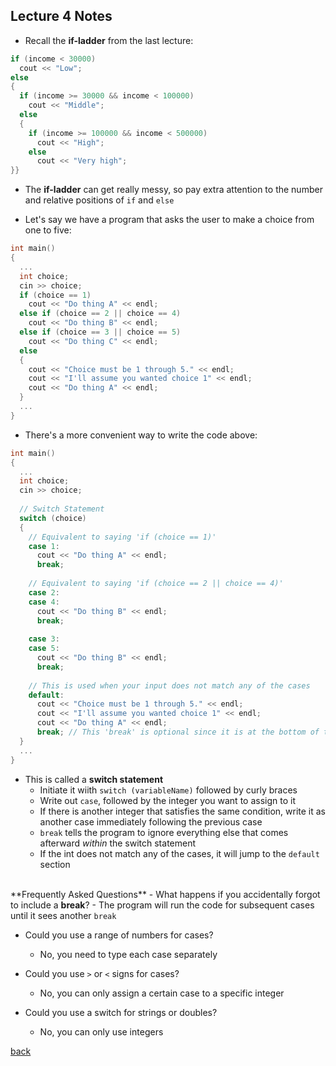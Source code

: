 ## Lecture 4 Notes

* Recall the <b>if-ladder</b> from the last lecture:


```cpp
if (income < 30000)
  cout << "Low";
else 
{
  if (income >= 30000 && income < 100000)
    cout << "Middle";
  else
  {
    if (income >= 100000 && income < 500000)
      cout << "High";
    else
      cout << "Very high";
}}
```

* The <b>if-ladder</b> can get really messy, so pay extra attention to the number and relative positions of <code>if</code> and <code>else</code>

* Let's say we have a program that asks the user to make a choice from one to five:

 
```cpp
int main()
{
  ...
  int choice;
  cin >> choice;
  if (choice == 1)
    cout << "Do thing A" << endl;
  else if (choice == 2 || choice == 4)
    cout << "Do thing B" << endl;
  else if (choice == 3 || choice == 5)
    cout << "Do thing C" << endl;
  else
  {
    cout << "Choice must be 1 through 5." << endl;
    cout << "I'll assume you wanted choice 1" << endl;
    cout << "Do thing A" << endl;
  }
  ...
}
``` 

* There's a more convenient way to write the code above:


```cpp
int main()
{
  ...
  int choice;
  cin >> choice;
  
  // Switch Statement
  switch (choice)
  {
    // Equivalent to saying 'if (choice == 1)'
    case 1:
      cout << "Do thing A" << endl;
      break;
      
    // Equivalent to saying 'if (choice == 2 || choice == 4)'
    case 2:
    case 4:
      cout << "Do thing B" << endl;
      break;
      
    case 3:
    case 5:
      cout << "Do thing B" << endl;
      break;
      
    // This is used when your input does not match any of the cases
    default:
      cout << "Choice must be 1 through 5." << endl;
      cout << "I'll assume you wanted choice 1" << endl;
      cout << "Do thing A" << endl;
      break; // This 'break' is optional since it is at the bottom of the switch statement anyways
  }
  ...
}
``` 

- This is called a <b>switch statement</b>
  - Initiate it wiith <code>switch (variableName)</code> followed by curly braces
  - Write out <code>case</code>, followed by the integer you want to assign to it
  - If there is another integer that satisfies the same condition, write it as another case immediately following the previous case
  - <code>break</code> tells the program to ignore everything else that comes afterward <i>within</i> the switch statement
  - If the int does not match any of the cases, it will jump to the <code>default</code> section</li>
<br>
**Frequently Asked Questions**
- What happens if you accidentally forgot to include a <b>break</b>?
  - The program will run the code for subsequent cases until it sees another <code>break</code>

- Could you use a range of numbers for cases?
  - No, you need to type each case separately

- Could you use <code>></code> or <code><</code> signs for cases?
  - No, you can only assign a certain case to a specific integer
  
- Could you use a switch for strings or doubles?
  - No, you can only use integers

   

[back](./)
